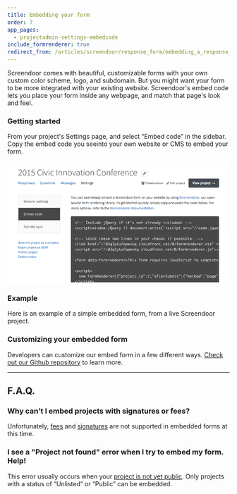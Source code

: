 ```yaml
---
title: Embedding your form
order: 7
app_pages:
  - projectadmin-settings-embedcode
include_formrenderer: true
redirect_from: /articles/screendoor/response_form/embedding_a_response_form.html
---
```


Screendoor comes with beautiful, customizable forms with your own custom color scheme, logo, and subdomain. But you might want your form to be more integrated with your existing website. Screendoor's embed code lets you place your form inside any webpage, and match that page's look and feel.

### Getting started

From your project's Settings page, and select &ldquo;Embed code&rdquo; in the sidebar. Copy the embed code you seeinto your own website or CMS to embed your form.

![The Embed code page.](../images/embed_1.png)

### Example

Here is an example of a simple embedded form, from a live Screendoor project.

<form class="embed_example" data-formrenderer></form>

<script>
  FormRenderer.BUTTON_CLASS = 'button info'

  new FormRenderer({
    "project_id": 410,
    "afterSubmit": {
      "method": "page",
      "html": "<h2>Thanks for submitting the example form!</h2>"
    }
  });
</script>

### Customizing your embedded form

Developers can customize our embed form in a few different ways. [Check out our Github repository](https://github.com/dobtco/formrenderer-base) to learn more.

---

## F.A.Q.

### Why can't I embed projects with signatures or fees?

Unfortunately, [fees](payments.html) and [signatures](signatures.html) are not supported in embedded forms at this time.

### I see a "Project not found" error when I try to embed my form. Help!

This error usually occurs when your [project is not yet public](/articles/screendoor/projects/going_public.html). Only projects with a status of &ldquo;Unlisted&rdquo; or &ldquo;Public&rdquo; can be embedded.
